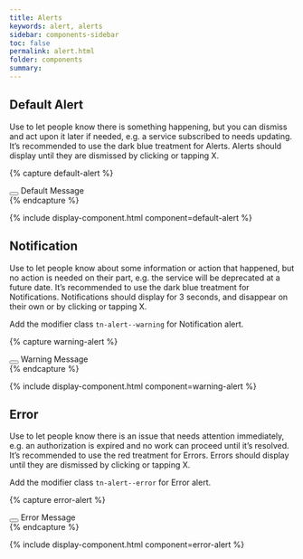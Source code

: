 ```yaml
---
title: Alerts
keywords: alert, alerts
sidebar: components-sidebar
toc: false
permalink: alert.html
folder: components
summary:
---
```


## Default Alert
Use to let people know there is something happening, but you can dismiss and act upon it later if needed, e.g. a service subscribed to needs updating. It’s recommended to use the dark blue treatment for Alerts. Alerts should display until they are dismissed by clicking or tapping X.

{% capture default-alert %}
<div class="tn-alert" role="alert" id="defautl-alert">
    <button class="tn-alert__close" aria-controls="defautl-alert">
        <span class="tn-icon tn-icon--close" role="presentation"></span>
    </button>
    Default Message
</div>
{% endcapture %}

{% include display-component.html component=default-alert %}

## Notification
Use to let people know about some information or action that happened, but no action is needed on their part, e.g. the service will be deprecated at a future date. It’s recommended to use the dark blue treatment for Notifications. Notifications should display for 3 seconds, and disappear on their own or by clicking or tapping X.

Add the modifier class `tn-alert--warning` for Notification alert.

{% capture warning-alert %}
<div class="tn-alert tn-alert--warning" role="alert" id="warning-alert">
    <button class="tn-alert__close" aria-controls="warning-alert">
        <span class="tn-icon tn-icon--close" role="presentation"></span>
    </button>
    Warning Message
</div>
{% endcapture %}

{% include display-component.html component=warning-alert %}

## Error
Use to let people know there is an issue that needs attention immediately, e.g. an authorization is expired and no work can proceed until it’s resolved. It’s recommended to use the red treatment for Errors. Errors should display until they are dismissed by clicking or tapping X.

Add the modifier class `tn-alert--error` for Error alert.

{% capture error-alert %}
<div class="tn-alert tn-alert--error" role="alert" id="error-alert">
    <button class="tn-alert__close" aria-controls="error-alert">
        <span class="tn-icon tn-icon--close" role="presentation"></span>
    </button>
    Error Message
</div>
{% endcapture %}

{% include display-component.html component=error-alert %}
